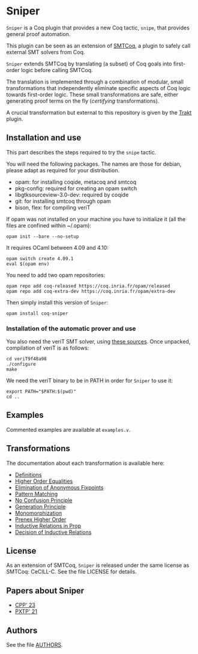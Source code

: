 # Sniper

`Sniper` is a Coq plugin that provides a new Coq tactic, `snipe`, that
provides general proof automation.

This plugin can be seen as an extension of [SMTCoq](https://smtcoq.github.io), a
plugin to safely call external SMT solvers from Coq. 

`Sniper` extends
SMTCoq by translating (a subset) of Coq goals into first-order logic
before calling SMTCoq.

The translation is implemented through a combination of modular, small
transformations that independently eliminate specific aspects of Coq
logic towards first-order logic. These small transformations are safe,
either generating proof terms on the fly (*certifying* transformations). 

A
crucial transformation but external to this repository is given by the
[Trakt](https://ecrancemerce.github.io/trakt/#/) plugin.


## Installation and use

This part describes the steps required to try the `snipe` tactic.


You will need the following packages. The names are those for debian, please adapt as required for your distribution.
- opam: for installing coqide, metacoq and smtcoq
- pkg-config: required for creating an opam switch
- libgtksourceview-3.0-dev: required by coqide
- git: for installing smtcoq through opam
- bison, flex: for compiling veriT

If opam was not installed on your machine you have to initialize it (all the files are confined within ~/.opam):
```
opam init --bare --no-setup
```

It requires OCaml between 4.09 and 4.10:
```
opam switch create 4.09.1
eval $(opam env)
```

You need to add two opam repositories:
```
opam repo add coq-released https://coq.inria.fr/opam/released
opam repo add coq-extra-dev https://coq.inria.fr/opam/extra-dev
```

Then simply install this version of `Sniper`:
```
opam install coq-sniper
```

### Installation of the automatic prover and use

You also need the veriT SMT solver, using [these sources](https://www.lri.fr/~keller/Documents-recherche/Smtcoq/veriT9f48a98.tar.gz).
Once unpacked, compilation of veriT is as follows:
```
cd veriT9f48a98
./configure
make
```

We need the veriT binary to be in PATH in order for `Sniper` to use it:
```
export PATH="$PATH:$(pwd)"
cd ..
```

## Examples

Commented examples are available at ``examples.v``.

## Transformations

The documentation about each transformation is available here:

* [Definitions](definitions.md)
* [Higher Order Equalities](hoeq.md)
* [Elimination of Anonymous Fixpoints](fix.md)
* [Pattern Matching](pm.md)
* [No Confusion Principle](noconf.md)
* [Generation Principle](gen.md)
* [Monomorphization](mono.md)
* [Prenex Higher Order](ho.md)
* [Inductive Relations in Prop](indrelprop.md)
* [Decision of Inductive Relations](decide.md)

## License
As an extension of SMTCoq, `Sniper` is released under the same license
as SMTCoq: CeCILL-C. See the file LICENSE for details.

## Papers about Sniper

* [CPP' 23](https://arxiv.org/pdf/2204.02643.pdf)
* [PXTP' 21](https://hal.science/hal-03328935/document)


## Authors
See the file [AUTHORS](https://github.com/smtcoq/sniper/blob/master/AUTHORS).
